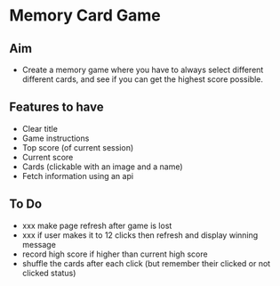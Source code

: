 # Memory Card Game

## Aim

- Create a memory game where you have to always select different different cards, and see if you can get the highest score possible.

## Features to have

- Clear title
- Game instructions
- Top score (of current session)
- Current score
- Cards (clickable with an image and a name)
- Fetch information using an api

## To Do

- xxx make page refresh after game is lost
- xxx if user makes it to 12 clicks then refresh and display winning message
- record high score if higher than current high score
- shuffle the cards after each click (but remember their clicked or not clicked status)
